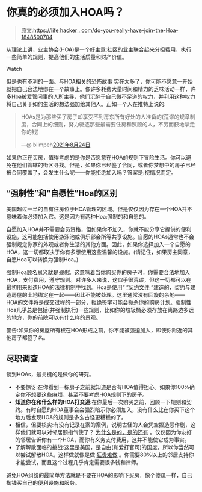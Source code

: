# 你真的必须加入HOA吗？

> 原文:[https://life hacker . com/do-you-really-have-join-the-Hoa-1848500704](https://lifehacker.com/do-you-really-have-to-join-the-hoa-1848500704)

从理论上讲，业主协会(HOA)是一个好主意:社区的业主联合起来分担费用，执行一些简单的规则，提高他们的生活质量和财产价值。

Watch

但是也有不利的一面。与HOA相关的恐怖故事 实在太多了，你可能不愿意一开始就把自己合法地绑在一个故事上。像许多耗费大量时间和精力的乏味活动一样，许多Hoa被爱管闲事的人所主导，他们沉醉于自己微不足道的权力，并利用这种权力将自己关于如何生活的想法强加给其他人。正如一个人在推特上说的:

> HOAs是为那些买了房子却享受不到房东所有好处的人准备的(荒谬的规章制度，合同上的细则，努力驱逐那些最需要住房和照顾的人，不劳而获地拿走你的钱)
> 
> —@ blimpeh[2021年8月24日](https://twitter.com/blimpeh/status/1429967947959660554?ref_src=twsrc%5Etfw)

如果你正在买房，值得考虑的是你是否愿意在HOA的规则下冒险生活。你可以避免在他们管辖的街区寻找。但是，如果你已经签了合同，或者你梦想中的房子已经被合同覆盖了，会发生什么呢——你能拒绝加入吗？答案是:视情况而定。

## “强制性”和“自愿性”Hoa的区别

美国超过一半的自有住房位于HOA管理的区域。但是仅仅因为存在一个HOA并不意味着你必须加入它。这是因为有两种Hoa:强制的和自愿的。

自愿加入HOA并不需要会员资格，但如果你不加入，你就不能分享它提供的便利设施，这可能包括使用游泳池或俱乐部会所等共享设施。自愿的HOAs通常也不会强制规定你家的外观或者你生活的其他方面。因此，如果你选择加入一个自愿的HOA，这一切都取决于你有多想使用这些温馨的设施。(请记住，如果房主同意，自愿Hoa可以转换为强制Hoa。)

强制Hoa顾名思义就是*强制*。这意味着当你购买你的房子时，你需要合法地加入HOA，支付费用，遵守规则。对许多人来说，这似乎很荒谬，但这一切都可以在最初用来创造HOA的法律机制中找到。Hoa是使用“ [”契约文件](https://www.homelight.com/blog/hoa-documents/) ”建造的，契约与建造房屋的土地绑定在一起——因此不能被处理。这里通常没有回旋的余地——HOA的文件将是成交过程的一部分，拒绝签字可能会扼杀你的购房计划。强制性Hoa几乎总是包括(并强制执行)一些规则，比如你的垃圾桶必须存放在离路边多远的地方，你的前院可以有什么样的景观。

警告:如果你的房屋所有权在HOA形成之前，你不能被强迫加入，即使你附近的其他房子都签了名。

## 尽职调查

谈到HOAs，最关键的是做你的研究。

*   不要惊讶:在你看到一栋房子之前就知道是否有HOA值得担心。如果你100%确定你不想要这些麻烦，甚至不要考虑HOA规则下的房子。
*   **知道你在和什么样的HOA打交道**:在你最后一次购买之前，回顾一下规则和契约。有时自愿的HOA董事会会强烈暗示你必须加入，没有什么比在你买下这个地方后发现HOA的规则是多么古怪更糟糕的了。
*   相信，但要核实:有没有记录在案的案例，说明古怪的人会凭空捏造恶作剧，这样他们就可以对邻居颐指气使了？ [为什么是的，是的还有](https://wgntv.com/news/fake-homeowners-association-files-real-liens-on-homes-after-fake-bills-go-unpaid/) 。仅仅因为你友好的邻居告诉你有一个HOA，而你有义务支付费用，这并不能使它成为事实。
*   了解解散面临的挑战:这里是美国，是自由(和爱打官司)的国度，所以你当然可以尝试解散HOA。这样做就像是做 [狂贵难做](https://www.lawyers.com/legal-info/real-estate/homeowners-association-law/dissolving-an-hoa.html) 。你需要80%以上的邻居支持你才能尝试，而且这个过程几乎肯定需要很多钱和律师。

避免HOA纠纷的最简单方法就是不要在HOA的影响下买房，像个傻瓜一样，自己掏钱买自己的便利设施和服务。